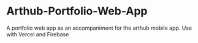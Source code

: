 # Arthub-Portfolio-Web-App
A portfolio web app as an accompaniment for the arthub mobile app. Use with Vercel and Firebase
